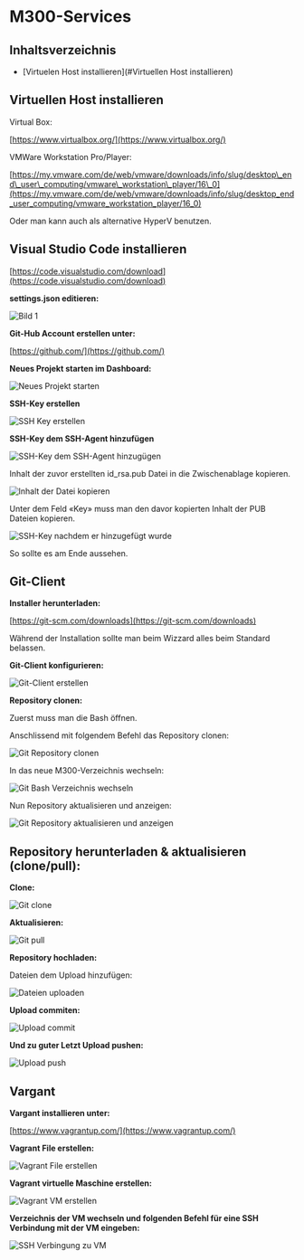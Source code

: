 # M300-Services

## Inhaltsverzeichnis

- [Virtuelen Host installieren](#Virtuellen Host installieren)

## Virtuellen Host installieren

Virtual Box:

[https://www.virtualbox.org/](https://www.virtualbox.org/)

VMWare Workstation Pro/Player:

[https://my.vmware.com/de/web/vmware/downloads/info/slug/desktop\_end\_user\_computing/vmware\_workstation\_player/16\_0](https://my.vmware.com/de/web/vmware/downloads/info/slug/desktop_end_user_computing/vmware_workstation_player/16_0)

Oder man kann auch als alternative HyperV benutzen.

## Visual Studio Code installieren

[https://code.visualstudio.com/download](https://code.visualstudio.com/download)

**settings.json editieren:**

![Bild 1](Bilder_Markdown/settingsjson.jpg)

**Git-Hub Account erstellen unter:**

[https://github.com/](https://github.com/)

**Neues Projekt starten im Dashboard:**

![Neues Projekt starten](Bilder_Markdown/NeuesRepositoryerstellen.jpg)

**SSH-Key erstellen**

![SSH Key erstellen](Bilder_Markdown/SSHKeyerstellen.jpg)

**SSH-Key dem SSH-Agent hinzufügen**

![SSH-Key dem SSH-Agent hinzugügen](Bilder_Markdown/SSHKeyhinzufuegen.jpg)

 Inhalt der zuvor erstellten id\_rsa.pub Datei in die Zwischenablage kopieren.

![Inhalt der Datei kopieren](Bilder_Markdown/Inhaltrsapubkopieren.jpg)

Unter dem Feld «Key» muss man den davor kopierten Inhalt der PUB Dateien kopieren.

![SSH-Key nachdem er hinzugefügt wurde](Bilder_Markdown/SSHKEY.jpg)

So sollte es am Ende aussehen.

## Git-Client

**Installer herunterladen:**

[https://git-scm.com/downloads](https://git-scm.com/downloads)

Während der Installation sollte man beim Wizzard alles beim Standard belassen.

**Git-Client konfigurieren:**

![Git-Client erstellen](Bilder_Markdown/GitClienterstellen.jpg)

**Repository clonen:**

Zuerst muss man die Bash öffnen.

Anschlissend mit folgendem Befehl das Repository clonen:

![Git Repository clonen](Bilder_Markdown/GitRepositoryclonen.jpg)

In das neue M300-Verzeichnis wechseln:

![Git Bash Verzeichnis wechseln](Bilder_Markdown/GitVerzeichniswechseln.jpg)

Nun Repository aktualisieren und anzeigen:

![Git Repository aktualisieren und anzeigen](Bilder_Markdown/GitRepositoryaktualisierenundanzeigen.png)

## Repository herunterladen &amp; aktualisieren (clone/pull):

**Clone:**

![Git clone](Bilder_Markdown/Gitclone.jpg)

**Aktualisieren:**

![Git pull](Bilder_Markdown/Gitpull.jpg)

**Repository hochladen:**

Dateien dem Upload hinzufügen:

![Dateien uploaden](Bilder_Markdown/Dateiuploaden.jpg)

**Upload commiten:**

![Upload commit](Bilder_Markdown/Uploadcommit.jpg)

**Und zu guter Letzt Upload pushen:**

![Upload push](Bilder_Markdown/Uploadpush.jpg)

## Vargant

**Vargant installieren unter:**

[https://www.vagrantup.com/](https://www.vagrantup.com/)

**Vagrant File erstellen:**

![Vagrant File erstellen](Bilder_Markdown/VagrantFileerstellen.jpg)

**Vagrant virtuelle Maschine erstellen:**

![Vagrant VM erstellen](Bilder_Markdown/VagrantVMerstellen.jpg)

**Verzeichnis der VM wechseln und folgenden Befehl für eine SSH Verbindung mit der VM eingeben:**

![SSH Verbingung zu VM](Bilder_Markdown/VagrantSSH.jpg)